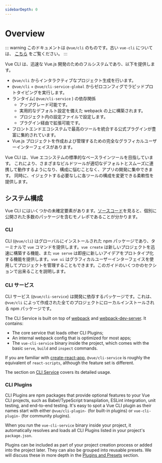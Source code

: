 ```yaml
---
sidebarDepth: 0
---
```


# Overview

::: warning
このドキュメントは `@vue/cli` のものです。古い `vue-cli` については、 [こちら](https://github.com/vuejs/vue-cli/tree/v2#vue-cli--) をご覧ください。
:::

Vue CLI は、迅速な Vue.js 開発のためのフルシステムであり、以下を提供します。

- `@vue/cli` からインタラクティブなプロジェクト生成を行います。
- `@vue/cli` + `@vue/cli-service-global` からゼロコンフィグでラピッドプロトタイピングを実行します。
- ランタイム( `@vue/cli-service` ) の依存関係
  - アップグレード可能です。
  - 実用的なデフォルト設定を備えた webpack の上に構築されます。
  - プロジェクト内の設定ファイルで設定します。
  - プラグイン経由で拡張可能です。
- フロントエンドエコシステムで最高のツールを統合する公式プラグインが豊富に集約されています。
- Vue.js プロジェクトを作成および管理するための完全なグラフィカルユーザーインターフェイスがあります。

Vue CLI は、Vue エコシステムの標準的なベースラインツールを目指しています。 これにより、さまざまなビルドツールが適切なデフォルトとスムーズに連携して動作するようになり、構成に悩むことなく、アプリの開発に集中できます。 同時に、イジェクトする必要なしに各ツールの構成を変更できる柔軟性を提供します。

## システム構成

Vue CLI にはいくつかの未確定要素があります。[ソースコード](https://github.com/vuejs/vue-cli/tree/dev/packages/%40vue)を見ると、個別に公開された多数のパッケージを含むモノレポであることが分かります。

### CLI

CLI (`@vue/cli`) はグローバルにインストールされた npm パッケージであり、ターミナルで `vue` コマンドを提供します。`vue create` は新しいプロジェクトを迅速に構築する機能、また `vue serve` は即座に新しいアイデアをプロトタイプ化する機能を提供します。`vue ui` はグラフィカルユーザーインターフェイスを使用してプロジェクトを管理することもできます。このガイドのいくつかのセクションで出来ることを説明します。

### CLI サービス

CLI サービス (`@vue/cli-service`) は開発に依存するパッケージです。これは、`@vue/cli` によって作成された全てのプロジェクトにローカルインストールされる npm パッケージです。

The CLI Service is built on top of [webpack](http://webpack.js.org/) and [webpack-dev-server](https://github.com/webpack/webpack-dev-server). It contains:

- The core service that loads other CLI Plugins;
- An internal webpack config that is optimized for most apps;
- The `vue-cli-service` binary inside the project, which comes with the basic `serve`, `build` and `inspect` commands.

If you are familiar with [create-react-app](https://github.com/facebookincubator/create-react-app), `@vue/cli-service` is roughly the equivalent of `react-scripts`, although the feature set is different.

The section on [CLI Service](./cli-service.md) covers its detailed usage.

### CLI Plugins

CLI Plugins are npm packages that provide optional features to your Vue CLI projects, such as Babel/TypeScript transpilation, ESLint integration, unit testing, and end-to-end testing. It's easy to spot a Vue CLI plugin as their names start with either `@vue/cli-plugin-` (for built-in plugins) or `vue-cli-plugin-` (for community plugins).

When you run the `vue-cli-service` binary inside your project, it automatically resolves and loads all CLI Plugins listed in your project's `package.json`.

Plugins can be included as part of your project creation process or added into the project later. They can also be grouped into reusable presets. We will discuss these in more depth in the [Plugins and Presets](./plugins-and-presets.md) section.
